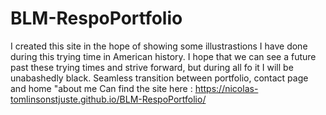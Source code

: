 # BLM-RespoPortfolio
I created this site in the hope of showing some illustrastions I have done during this trying time in American history. I hope that we can see a future past these trying times and strive forward, but during all fo it I will be unabashedly black.
Seamless transition between portfolio, contact page and home "about me
Can find the site here : https://nicolas-tomlinsonstjuste.github.io/BLM-RespoPortfolio/
